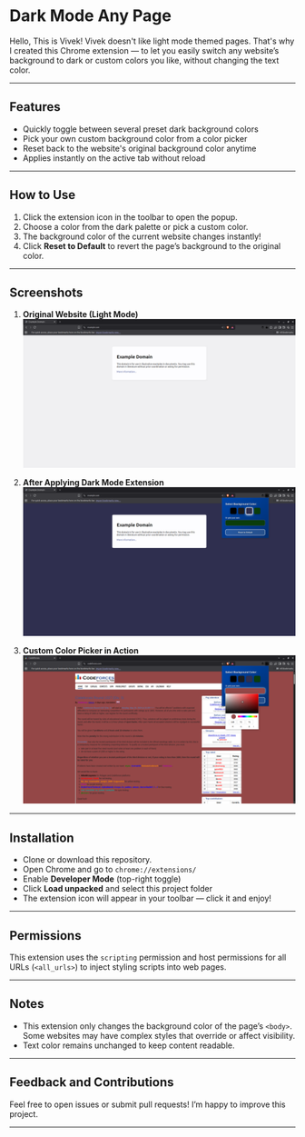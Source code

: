 # Dark Mode Any Page

Hello, This is Vivek! Vivek doesn't like light mode themed pages. That's why I created this Chrome extension — to let you easily switch any website’s background to dark or custom colors you like, without changing the text color.

---

## Features

- Quickly toggle between several preset dark background colors  
- Pick your own custom background color from a color picker  
- Reset back to the website's original background color anytime  
- Applies instantly on the active tab without reload

---

## How to Use

1. Click the extension icon in the toolbar to open the popup.  
2. Choose a color from the dark palette or pick a custom color.  
3. The background color of the current website changes instantly!  
4. Click **Reset to Default** to revert the page’s background to the original color.

---

## Screenshots

1. **Original Website (Light Mode)**  
   ![Original website with white background](WITHOUT_EXTENSION.png)

2. **After Applying Dark Mode Extension**  
   ![Same website with dark background applied by extension](WITH_EXTENSION.png)

3. **Custom Color Picker in Action**  
   ![Popup showing the palette and custom color picker](Custom_Color.png)

---

## Installation

- Clone or download this repository.  
- Open Chrome and go to `chrome://extensions/`  
- Enable **Developer Mode** (top-right toggle)  
- Click **Load unpacked** and select this project folder  
- The extension icon will appear in your toolbar — click it and enjoy!

---

## Permissions

This extension uses the `scripting` permission and host permissions for all URLs (`<all_urls>`) to inject styling scripts into web pages.

---

## Notes

- This extension only changes the background color of the page’s `<body>`. Some websites may have complex styles that override or affect visibility.  
- Text color remains unchanged to keep content readable.

---

## Feedback and Contributions

Feel free to open issues or submit pull requests! I’m happy to improve this project.

---

